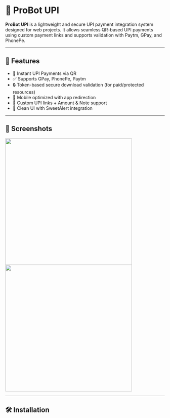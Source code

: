 # 🤖 ProBot UPI

**ProBot UPI** is a lightweight and secure UPI payment integration system designed for web projects. It allows seamless QR-based UPI payments using custom payment links and supports validation with Paytm, GPay, and PhonePe.

---

## 🚀 Features

- 💸 Instant UPI Payments via QR
- ✅ Supports GPay, PhonePe, Paytm
- 🔒 Token-based secure download validation (for paid/protected resources)
- 📱 Mobile optimized with app redirection
- 🧾 Custom UPI links + Amount & Note support
- 🎨 Clean UI with SweetAlert integration

---

## 📸 Screenshots

<img src="https://your-screenshot-link.com/homepage.png" width="400"/>
<img src="https://your-screenshot-link.com/payment.png" width="400"/>

---

## 🛠️ Installation

